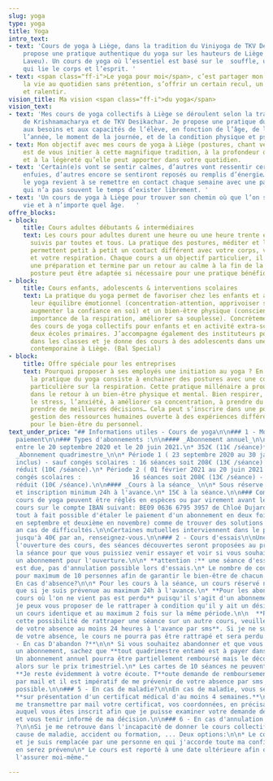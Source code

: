 ```yaml
---
slug: yoga
type: yoga
title: Yoga
intro_text:
- text: 'Cours de yoga à Liège, dans la tradition du Viniyoga de TKV Desikachar. Je
    propose une pratique authentique du yoga sur les hauteurs de Liège (Cointe et
    Laveu). Un cours de yoga où l’essentiel est basé sur le  souffle, une respiration
    qui lie le corps et l’esprit. '
- text: <span class="ff-i">Le yoga pour moi</span>, c’est partager mon regard sur
    la vie au quotidien sans prétention, s’offrir un certain recul, un peu de hauteur
    et ralentir.
vision_title: Ma vision <span class="ff-i">du yoga</span>
vision_text:
- text: 'Mes cours de yoga collectifs à Liège se déroulent selon la tradition de l’enseignement
    de Krishnamacharya et de TKV Desikachar. Je propose une pratique du yoga qui s’adapte
    aux besoins et aux capacités de l’élève, en fonction de l’âge, de la période de
    l’année, le moment de la journée, et de la condition physique et psychique. '
- text: Mon objectif avec mes cours de yoga à Liège (postures, chant védique et méditation)
    est de vous initier à cette magnifique tradition, à la profondeur de son apport
    et à la légèreté qu’elle peut apporter dans votre quotidien.
- text: 'Certain(e)s vont se sentir calmes, d’autres vont ressentir certaines émotions
    enfuies, d’autres encore se sentiront reposés ou remplis d’énergie… Pratiquer
    le yoga revient à se remettre en contact chaque semaine avec une partie de soi
    qui n’a pas souvent le temps d’exister librement. '
- text: 'Un cours de yoga à Liège pour trouver son chemin où que l’on soit dans la
    vie et à n’importe quel âge.   '
offre_blocks:
- block:
    title: Cours adultes débutants & intermédiaires
    text: Les cours pour adultes durent une heure ou une heure trente et peuvent être
      suivis par toutes et tous. La pratique des postures, méditer et le chant védique
      permettent petit à petit un contact différent avec votre corps, votre esprit
      et votre respiration. Chaque cours a un objectif particulier, il débute avec
      une préparation et termine par un retour au calme à la fin de la séance. Chaque
      posture peut être adaptée si nécessaire pour une pratique bénéfique et respectueuse.
- block:
    title: Cours enfants, adolescents & interventions scolaires
    text: La pratique du yoga permet de favoriser chez les enfants et adolescents
      leur équilibre émotionnel (concentration-attention, apprivoiser ses émotions,
      augmenter la confiance en soi) et un bien-être physique (conscience de son corps,
      importance de la respiration, améliorer sa souplesse). Concrètement, j’organise
      des cours de yoga collectifs pour enfants et en activité extra-scolaire dans
      deux écoles primaires. J’accompagne également des instituteurs pour une sensibilisation
      dans les classes et je donne des cours à des adolescents dans une école de danse
      contemporaine à Liège. (Bal Special)
- block:
    title: Offre spéciale pour les entreprises
    text: Pourquoi proposer à ses employés une initiation au yoga ? En quelques mots,
      la pratique du yoga consiste à enchainer des postures avec une concentration
      particulière sur la respiration. Cette pratique millénaire a prouvé son efficacité
      dans le retour à un bien-être physique et mental. Bien respirer, aider à gérer
      le stress, l’anxiété, à améliorer sa concentration, à prendre du recul pour
      prendre de meilleures décisions… Cela peut s’inscrire dans une politique de
      gestion des ressources humaines ouverte à des expériences différentes et constructive
      pour le bien-être du personnel.
text_under_price: "## Informations utiles - Cours de yoga\n\n### 1 - Modalités de
  paiement\n\n### Types d'abonnements :\n\n#### _Abonnement annuel_\n\n* 32 séances
  entre le 20 septembre 2020 et le 20 juin 2021.\n* 352€ (11€ /séance)**_._**\n\n####
  _Abonnement quadrimestre_\n\n* Période 1 ( 23 septembre 2020 au 30 janvier 2021
  inclus) - sauf congés scolaires : 16 séances soit 208€ (13€ /séance) - 160€* prix
  réduit (10€ /séance).\n* Période 2 ( 01 février 2021 au 20 juin 2021 inclus) - sauf
  congés scolaires :              16 séances soit 208€ (13€ /séance) - 160€* prix
  réduit (10€ /séance).\n\n#### _Cours à la séance_ \n\n* Sous réserve de places disponibles
  et inscription minimum 24h à l'avance.\n* 15€ à la séance.\n\n### Comment payer?\n\nLes
  cours de yoga peuvent être réglés en espèces ou par virement avant le début des
  cours sur le compte IBAN suivant: BE09 0636 6795 3957 de Chloé Dujardin.\n\nIl est
  tout à fait possible d'étaler le paiement d'un abonnement en deux fois (1ier versement
  en septembre et deuxième en novembre) comme de trouver des solutions innovantes
  an cas de difficultés.\n\nCertaines mutuelles interviennent dans le prix de l’abonnement
  jusqu'à 40€ par an, renseignez-vous.\n\n### 2 - Cours d'essais\n\nUne semaine avant
  l'ouverture des cours, des séances découvertes seront proposées au prix de 10 euros
  la séance pour que vous puissiez venir essayer et voir si vous souhaitez prendre
  un abonnement pour l'ouverture.\n\n* **attention :** une séance d'essai réservée
  est due, pas d'annulation possible lors d'essais.\n* Le nombre de cours reste ouvert
  pour maximum de 10 personnes afin de garantir le bien-être de chacun.\n\n### 3 -
  En cas d'absence?\n\n* Pour les cours à la séance, un cours réservé ne sera remboursé
  que si je suis prévenue au maximum 24h à l'avance.\n* **Pour les abonnements, un
  cours où l'on ne vient pas est perdu** puisqu'il s'agit d'un abonnement.\n\n  Toutefois,
  je peux vous proposer de le rattraper à condition qu'il y ait un désistement dans
  un cours identique et au maximum 2 fois sur la même période.\n\n  **Pour obtenir
  cette possibilité de rattraper une séance sur un autre cours, veuillez me prévenir
  de votre absence au moins 24 heures à l'avance par sms**. Si je ne suis pas prévenue
  de votre absence, le cours ne pourra pas être rattrapé et sera perdu.\n\n### **4
  - En cas D'abandon ?**\n\n* Si vous souhaitez abandonner et que vous avez souscrit
  un abonnement, sachez que **tout quadrimestre entamé est à payer dans son intégralité.**\n*
  Un abonnement annuel pourra être partiellement remboursé mais le décompte se fera
  alors sur le prix trimestriel.\n* Les cartes de 10 séances ne peuvent pas être remboursées.\n*
  **Je reste évidemment à votre écoute. T**oute demande de remboursement doit se faire
  par mail et il est impératif de me prévenir de votre absence par sms le plus tôt
  possible.\n\n### 5 - En cas de maladie?\n\nEn cas de maladie, vous serez remboursé
  **sur présentation d'un certificat médical d'au moins 4 semaines.**\n\nMerci de
  me transmettre par mail votre certificat, vos coordonnées, en précisant le cours
  auquel vous êtes inscrit afin que je puisse examiner votre demande de remboursement
  et vous tenir informé de ma décision.\n\n### 6 - En cas d'annulation de ma part
  ?\n\nSi je me retrouve dans l'incapacité de donner le cours collectif prévu pour
  cause de maladie, accident ou formation, ... Deux options:\n\n* Le cours a lieu
  et je suis remplacée par une personne en qui j'accorde toute ma confiance et vous
  en serez prévenu\n* Le cours est reporté à une date ultérieure afin de pourvoir
  l'assurer moi-même."

---
```

